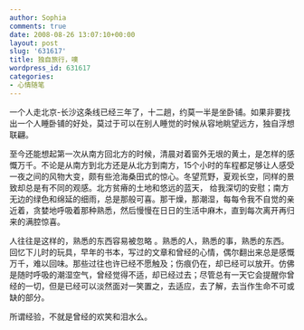 ```yaml
---
author: Sophia
comments: true
date: 2008-08-26 13:07:10+00:00
layout: post
slug: '631617'
title: 独自旅行，噢
wordpress_id: 631617
categories:
- 心情随笔
---
```


一个人走北京-长沙这条线已经三年了，十二趟，约莫一半是坐卧铺。如果非要找出一个人睡卧铺的好处，莫过于可以在别人睡觉的时候从容地眺望远方，独自浮想联翩。

至今还能想起第一次从南方回北方的时候，清晨对着窗外无垠的黄土，是怎样的感慨万千。不论是从南方到北方还是从北方到南方，15个小时的车程都足够让人感受一夜之间的风物大变，颇有些沧海桑田式的惊心。冬望荒野，夏观长空，同样的景致却总是有不同的观感。北方贫瘠的土地和悠远的蓝天， 给我深切的安慰；南方无边的绿色和绵延的细雨，总是那般可喜。那干燥，那潮湿，每每令我不自觉的亲近着，贪婪地呼吸着那种熟悉，然后慢慢在日日的生活中麻木，直到每次离开再归来的满腔惊喜。

人往往是这样的，熟悉的东西容易被忽略 。熟悉的人，熟悉的事，熟悉的东西。回忆下儿时的玩具，早年的书本，写过的文章和曾经的心情，偶尔翻出来总是感慨万千，难以回味。那些过往也许已经不愿触及；伤痕仍在，却已经可以放开。仿佛是随时呼吸的潮湿空气，曾经觉得不适，却已经过去；尽管总有一天它会提醒你曾经的一切，但是已经可以淡然面对一笑置之，去适应，去了解，去当作生命不可或缺的部分。

所谓经验，不就是曾经的欢笑和泪水么。 
